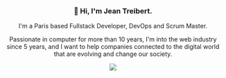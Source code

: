 <h3 align="center">👋 Hi, I'm Jean Treibert.</h3>
<p align="center">I'm a Paris based Fullstack Developer, DevOps and Scrum Master.</p>
<p align="center">Passionate in computer for more than 10 years, I'm into the web industry since 5 years, and I want to help companies connected to the digital world that are evolving and change our society.</p>
<p align="center">
  <img src="https://media.giphy.com/media/2UCt7zbmsLoCXybx6t/giphy.gif" />
</p>
